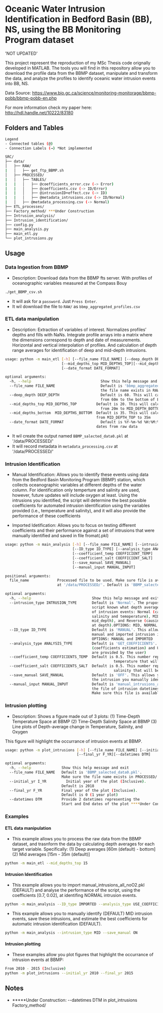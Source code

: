 # Oceanic Water Intrusion Identification in Bedford Basin (BB), NS, using the BB Monitoring Program dataset

'NOT UPDATED'

This project represent the reproduction of my MSc Thesis code orignally developed 
in MATLAB. The tools you will find in this repository allow you to download the 
profile data from the BBMP dataset, manipulate and transform the data, and analyze 
the profiles to identify oceanic water intrusion events into BB, NS. 

Data Source: https://www.bio.gc.ca/science/monitoring-monitorage/bbmp-pobb/bbmp-pobb-en.php

For more information check my paper here: http://hdl.handle.net/10222/83180

## Folders and Tables

```bash
Legend
- Connected tables (@)
- Connection Labels (→) *Not implemented

SRC/
├── data/
│   ├── RAW/
|   │   ├── get_ftp_BBMP.sh
│   ├── PROCESSED/
|   │   ├── TABLES/
|   |   │   ├── @coefficients_error.csv (-> Error)
|   |   │   ├── @coefficients.csv (-> ID/Error)
|   |   │   ├── @intrusionID+effect.csv (-> ID)
|   |   │   ├── @metadata_intrusions.csv (-> ID/Normal)
|   │   ├── @metadata_processing.csv (-> Normal)
├── ETL_processes/
├── Factory_method/ ***Under Construction
├── Intrusion_analysis/
├── Intrusion_identification/
├── config.py
├── main_analysis.py
├── main_etl.py
└── plot_intrusions.py
```

## Usage

### Data Ingestion from BBMP
- Description: Download data from the BBMP fts server. With profiles of oceanographic 
variables measured at the Compass Bouy

```bash
./get_BBMP_csv.sh
```

- It will ask for a `password`. Just `Press Enter`.
- It wil download the file to `RAW/` as `bbmp_aggregated_profiles.csv`

### ETL data manipulation
- Description: Extraction of variables of interest. Normalizes profiles’ depths 
and fills with NaNs. Integrate profile arrays into a matrix where the dimensions 
correspond to depth and date of measurements. Horizontal and vertical interpolation 
of profiles. And calculation of depth range averages for identification of deep 
and mid-depth intrusions.

```bash
usage: python -m main_etl [-h] [--file_name FILE_NAME] [--deep_depth DEEP_DEPTH] 
                          [--mid_depths_top MID_DEPTHS_TOP][--mid_depths_bottom MID_DEPTHS_BOTTOM]
                          [--date_format DATE_FORMAT] 

optional arguments:
  -h, --help                	            Show this help message and exit
  --file_name FILE_NAME     	            Default is 'bbmp_aggregated_profiles.csv'. Make sure
                            	            the file name exists in RAW/
  --deep_depth DEEP_DEPTH   	            Default is 60. This will calculate depth averages
                            	            from 60m to the bottom of BB (~70m) 
  --mid_depths_top MID_DEPTHS_TOP         Default is 20. This will calculate depth averages
                            	            from 20m to MID_DEPTH_BOTTOM
  --mid_depths_bottom  MID_DEPTHS_BOTTOM  Default is 35. This will calculate depth averages
                                          from MID_DEPTH_TOP to 35m
  --date_format DATE_FORMAT 	            Default is %Y-%m-%d %H:%M:%S. This is mainly used to read
                                          dates from raw data
```

- It wil create the output named `BBMP_salected_data0.pkl` at '/data/PROCESSED/'
- It will record metadata in `metadata_processing.csv` at '/data/PROCESSED/' 

### Intrusion Identification

- Manual Identification: Allows you to identify these events using data from
the Bedford Basin Monitoring Program (BBMP) station, which collects oceanographic
variables at different depths of the water column. For identification only
temperture and salinity are used, however, future updates will include oxygen at 
least. Using the intrusions you identified, the script will determine the best 
possible coefficients for automated intrusion identification using the variables 
provided (i.e., temperature and salinity), and it will also provide the performance 
of these coefficients

- Imported Idetification: Allows you to focus on testing different coefficients and 
their performance against a set of intrusions that were manually identified and saved 
in file fromat(.pkl)

```bash
usage: python -m main_analysis [-h] [--file_name FILE_NAME] [--intrusion_type INTRUSION_TYPE] 
                               [--ID_type ID_TYPE] [--analysis_type ANALYSIS_TYPE] 
                               [--coefficient_temp COEFFICIENT_TEMP] 
                               [--coefficient_salt COEFFICIENT_SALT] 
                               [--save_manual SAVE_MANUAL] 
                               [--manual_input MANUAL_INPUT]

positional arguments:
  file_name             Processed file to be used. Make sure file is available
                        at '/data/PROCESSED/'. Default is 'BBMP_salected_data_test.pkl'

optional arguments:
  -h, --help                            Show this help message and exit
  --intrusion_type INTRUSION_TYPE       Default is 'Normal'. The prupose of this is so that the
                                        script known what depth average to use. There are 3 types
                                        of intrusion events: Normal (causing increases in both
                                        salinity and temoperature), MID (seen at
                                        mid_depth), and Reverse (causing decreases in temperature
                                        at depth).OPTIONS: MID, NORMAL, REVERSE. 
  --ID_type ID_TYPE                     Default is 'MANUAL'. This allows you to select between
                                        manual and imported intrusion identification. 
                                        OPTIONS: MANUAL and IMPORTED
  --analysis_type ANALYSIS_TYPE         Default is 'GET_COEFFICIENTS'. OPTIONS: GET_COEFFICIENTS
                                        (coefficients estimation) and USE_COEFFICIENTS (coeffients
                                        are provided by the user)
  --coefficient_temp COEFFICIENTS_TEMP  Default is 0.5. This number represents the change in 
					                              temperature that will be used to flag an intrusion events.
  --coefficient_salt COEFFICIENTS_SALT  Default is 0.5. This number represents the change in 
					                              salinity that will be used to flag an intrusion events.  
  --save_manual SAVE_MANUAL             Default is 'OFF'. This allows you to save (ON) or not
                                        the intrusion you manually identified using the plots
  --manual_input MANUAL_INPUT           Default is 'manual_intrusions_all_noO2.pkl'. This is
                                        the file of intrusion datetimes if MANUAL_TYPE = OTHER.
                                        Make sure this file is available at '/data/PROCESSED/' 
```

### Intrusion plotting
- Description: Shows a figure made out of 3 plots: 
  (1) Time-Depth Temperature Space at BBMP
  (2) Time-Depth Salinity Space at BBMP
  (3) Line plots of Depth-average change in Temperature, Salinity, and Oxygen

This figure will highlight the occurrance of intrusion events at BBMP.

```bash
usage: python -m plot_intrusions [-h] [--file_name FILE_NAME] [--initial_yr I_YR]
                                 [--final_yr F_YR][--datetimes DTM] 

optional arguments:
  -h, --help              Show this help message and exit
  --file_name FILE_NAME   Default is 'BBMP_salected_data0.pkl'.
                          Make sure the file name exists in PROCESSED/
  --initial_yr I_YR 	    Initial year of the plot (Inclusive). 
                          Default is 2018
  --final_yr F_YR         Final year of the plot (Inclusive).
                          Default is 0 (1 year plot)
  --datetimes DTM         Provide 2 datetimes representing the
                          Start and End dates of the plot ****Under Construction
```

### Examples
#### ETL data manipulation
- This example allows you to process the raw data from the BBMP dataset, and
trasnform the data by calculating depth averages for each target variable.
Specifically: 
  (1) Deep averages [60m (default) - bottom] 
  (2) Mid averages [15m - 35m (default)]
```bash
python -m main_etl --mid_depths_top 15
```

#### Intrusion Identification
- This example allows you to import manual_intrusions_all_noO2.pkl (DEFAULT) and
 analyse the performance of the script, using the coefficients [0.7, 0.02], at 
 identifing NORMAL intrusion events. 
```bash
python -m main_analysis --ID_type IMPORTED --analysis_type USE_COEFFICIENTS --coefficient_temp 0.7 --coefficient_salt 0.02 
```

- This example allows you to manually identify (DEFAULT) MID intrusion events, 
save these intrusions, and estimate the best coefficients for automatic 
intrusion identification (DEFAULT).
```bash
python -m main_analysis --intrusion_type MID --save_manual ON 
```

#### Intrusion plotting
- These examples allow you plot figures that highlight the occurrance of 
intrusion events at BBMP:
```bash
From 2010 - 2015 (Inclusive) 
python -m plot_intrusions --initial_yr 2010 --final_yr 2015
```

## Notes
- *****Under Construction:
      --datetimes DTM in plot_intrusions
      Factory_method/

